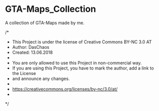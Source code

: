 # GTA-Maps_Collection
A collection of GTA-Maps made by me.

/*
*	This Project is under the license of Creative Commons BY-NC 3.0 AT
*	Author: DasChaos
*	Created: 13.06.2018
*
*	You are only allowed to use this Project in non-commercial way.
*	If you are using this Project, you have to mark the author, add a link to the License
*	and announce any changes. 
*
*	https://creativecommons.org/licenses/by-nc/3.0/at/
*
*/
